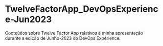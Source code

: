 # TwelveFactorApp_DevOpsExperience-Jun2023
Conteúdos sobre Twelve Factor App relativos à minha apresentação durante a edição de Junho-2023 do DevOps Experience.
